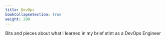 ```yaml
---
title: DevOps
bookCollapseSection: true
weight: 200
---
```


Bits and pieces about what I learned in my brief stint as a DevOps Engineer
